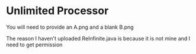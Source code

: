 # Unlimited Processor
You will need to provide an A.png and a blank B.png

The reason I haven't uploaded ReInfinite.java is because it is not mine and I need to get permission
